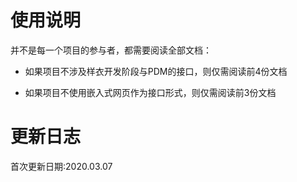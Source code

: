 # 使用说明

  并不是每一个项目的参与者，都需要阅读全部文档：
  
  - 如果项目不涉及样衣开发阶段与PDM的接口，则仅需阅读前4份文档
  
  - 如果项目不使用嵌入式网页作为接口形式，则仅需阅读前3份文档

# 更新日志
首次更新日期:2020.03.07
